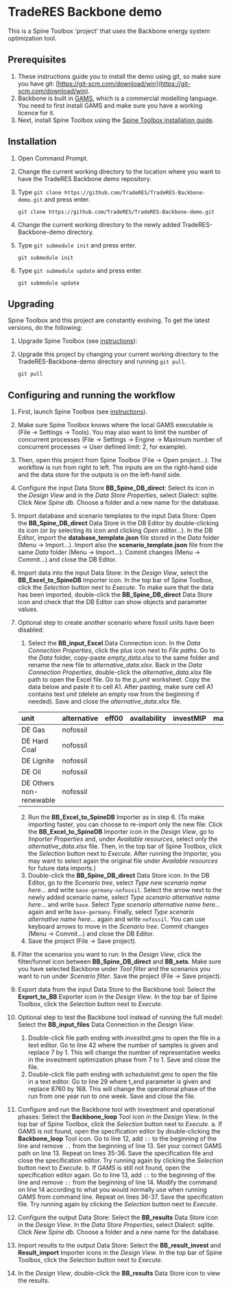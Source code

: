 # TradeRES Backbone demo

This is a Spine Toolbox 'project' that uses the Backbone energy system optimization tool.

## Prerequisites

1. These instructions guide you to install the demo using git, so make sure you have git: [https://git-scm.com/download/win](https://git-scm.com/download/win). 
2. Backbone is built in [GAMS](https://www.gams.com/download/), which is a commercial modelling language. You need to first install GAMS and make sure you have a working licence for it.
3. Next, install Spine Toolbox using the [Spine Toolbox installation guide](https://github.com/spine-tools/Spine-Toolbox#installation). 

## Installation

1.	Open Command Prompt.
2.	Change the current working directory to the location where you want to have the TradeRES Backbone demo repository.
3.	Type `git clone https://github.com/TradeRES/TradeRES-Backbone-demo.git` and press enter.

    ```
    git clone https://github.com/TradeRES/TradeRES-Backbone-demo.git
    ```

4.	Change the current working directory to the newly added TradeRES-Backbone-demo directory.
5.	Type `git submodule init` and press enter.

    ```
    git submodule init
    ```

6.	Type `git submodule update` and press enter.

    ```
    git submodule update
    ```

## Upgrading

Spine Toolbox and this project are constantly evolving. To get the latest versions, do the following:

1.	Upgrade Spine Toolbox (see [instructions](https://github.com/spine-tools/Spine-Toolbox#installation)):
2.	Upgrade this project by changing your current working directory to the TradeRES-Backbone-demo directory and running `git pull`.

    ```
    git pull
    ```

## Configuring and running the workflow

1.	First, launch Spine Toolbox (see [instructions](https://github.com/spine-tools/Spine-Toolbox#installation)).
2.	Make sure Spine Toolbox knows where the local GAMS executable is (File -> Settings -> Tools). You may also want to limit the number of concurrent processes (File -> Settings -> Engine -> Maximum number of concurrent processes -> User defined limit: 2, for example).
3.	Then, open this project from Spine Toolbox (File -> Open project...). The workflow is run from right to left. The inputs are on the right-hand side and the data store for the outputs is on the left-hand side. 
4.	Configure the input Data Store **BB_Spine_DB_direct**: Select its icon in the *Design View* and in the *Data Store Properties*, select Dialect: sqlite. Click *New Spine db*. Choose a folder and a new name for the database.
5.	Import database and scenario templates to the input Data Store: Open the **BB_Spine_DB_direct** Data Store in the DB Editor by double-clicking its icon (or by selecting its icon and clicking *Open editor...*). In the DB Editor, import the **database_template.json** file stored in the *Data* folder (Menu -> Import...). Import also the **scenario_template.json** file from the same *Data* folder (Menu -> Import...). Commit changes (Menu -> Commit...) and close the DB Editor.
6.	Import data into the input Data Store: In the *Design View*, select the **BB_Excel_to_SpineDB** Importer icon. In the top bar of Spine Toolbox, click the *Selection* button next to *Execute*. To make sure that the data has been imported, double-click the **BB_Spine_DB_direct** Data Store icon and check that the DB Editor can show objects and parameter values.
7.	Optional step to create another scenario where fossil units have been disabled: 
    1.	Select the **BB_input_Excel** Data Connection icon. In the *Data Connection Properties*, click the plus icon next to *File paths*. Go to the *Data* folder, copy-paste *empty_data.xlsx* to the same folder and rename the new file to *alternative_data.xlsx*. Back in the *Data Connection Properties*, double-click the *alternative_data.xlsx* file path to open the Excel file. Go to the *p_unit* worksheet. Copy the data below and paste it to cell A1. After pasting, make sure cell A1 contains text *unit* (delete an empty row from the beginning if needed). Save and close the *alternative_data.xlsx* file.

    |unit|alternative|eff00|availability|investMIP|maxUnitCount|is_active|eff01|op00|op01|minUnitCount|unitCount|
    |:----|:----|:----|:----|:----|:----|:----|:----|:----|:----|:----|:----|
    |DE Gas|nofossil| | | | |no| | | | | |
    |DE Hard Coal|nofossil| | | | |no| | | | | |
    |DE Lignite|nofossil| | | | |no| | | | | |
    |DE Oil|nofossil| | | | |no| | | | | |
    |DE Others non-renewable|nofossil| | | | |no| | | | | |

    2.	Run the **BB_Excel_to_SpineDB** Importer as in step 6. (To make importing faster, you can choose to re-import only the new file: Click the **BB_Excel_to_SpineDB** Importer icon in the *Design View*, go to *Importer Properties* and, under *Available resources*, select only the *alternative_data.xlsx* file. Then, in the top bar of Spine Toolbox, click the *Selection* button next to *Execute*. After running the Importer, you may want to select again the original file under *Available resources* for future data imports.)
    3.	Double-click the **BB_Spine_DB_direct** Data Store icon. In the DB Editor, go to the *Scenario tree*, select *Type new scenario name here...* and write `base-germany-nofossil`. Select the arrow next to the newly added scenario name, select *Type scenario alternative name here...* and write `base`. Select *Type scenario alternative name here...* again and write `base-germany`. Finally, select *Type scenario alternative name here...* again and write `nofossil`. You can use keyboard arrows to move in the *Scenario tree*. Commit changes (Menu -> Commit...) and close the DB Editor.
    4. Save the project (File -> Save project).
8.	Filter the scenarios you want to run: In the *Design View*, click the filter/funnel icon between **BB_Spine_DB_direct** and **BB_sets**. Make sure you have selected Backbone under *Tool filter* and the scenarios you want to run under *Scenario filter*. Save the project (File -> Save project).
9.	Export data from the input Data Store to the Backbone tool: Select the **Export_to_BB** Exporter icon in the *Design View*. In the top bar of Spine Toolbox, click the *Selection* button next to *Execute*.
10.	Optional step to test the Backbone tool instead of running the full model: Select the **BB_input_files** Data Connection in the *Design View*. 
    1.	Double-click file path ending with *investInit.gms* to open the file in a text editor. Go to line 42 where the number of samples is given and replace 7 by 1. This will change the number of representative weeks in the investment optimization phase from 7 to 1. Save and close the file.
    2.	Double-click file path ending with *scheduleInit.gms* to open the file in a text editor. Go to line 29 where t_end parameter is given and replace 8760 by 168. This will change the operational phase of the run from one year run to one week. Save and close the file.
11.	Configure and run the Backbone tool with investment and operational phases: Select the **Backbone_loop** Tool icon in the *Design View*. In the top bar of Spine Toolbox, click the *Selection* button next to *Execute*. 
    a.	If GAMS is not found, open the specification editor by double-clicking the **Backbone_loop** Tool icon. Go to line 12, add `::` to the beginning of the line and remove `..` from the beginning of line 13. Set your correct GAMS path on line 13. Repeat on lines 35-36. Save the specification file and close the specification editor. Try running again by clicking the *Selection* button next to *Execute*.
    b.	If GAMS is still not found, open the specification editor again. Go to line 13, add `::` to the beginning of the line and remove `::` from the beginning of line 14. Modify the command on line 14 according to what you would normally use when running GAMS from command line. Repeat on lines 36-37. Save the specification file. Try running again by clicking the *Selection* button next to *Execute*.
12.	Configure the output Data Store: Select the **BB_results** Data Store icon in the *Design View*. In the *Data Store Properties*, select Dialect: sqlite. Click *New Spine db*. Choose a folder and a new name for the database.
13.	Import results to the output Data Store: Select the **BB_result_invest** and **Result_import** Importer icons in the *Design View*. In the top bar of Spine Toolbox, click the *Selection* button next to *Execute*.
14.	In the *Design View*, double-click the **BB_results** Data Store icon to view the results.
